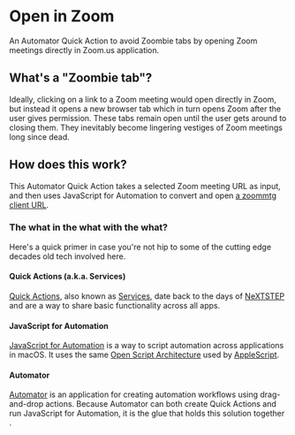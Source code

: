 # Open in Zoom
An Automator Quick Action to avoid Zoombie tabs by opening Zoom meetings directly in Zoom.us application.

## What's a "Zoombie tab"?
Ideally, clicking on a link to a Zoom meeting would open directly in Zoom, but instead it opens a new browser tab which in turn opens Zoom after the user gives permission. These tabs remain open until the user gets around to closing them. They inevitably become lingering vestiges of Zoom meetings long since dead. 

## How does this work?
This Automator Quick Action takes a selected Zoom meeting URL as input, and then uses JavaScript for Automation to convert and open [a zoommtg client URL][zm].

### The what in the what with the what?
Here's a quick primer in case you're not hip to some of the cutting edge decades old tech involved here.

#### Quick Actions (a.k.a. Services)
[Quick Actions][qa], also known as [Services][ap], date back to the days of [NeXTSTEP][ns] and are a way to share basic functionality across all apps. 

#### JavaScript for Automation
[JavaScript for Automation][jxa] is a way to script automation across applications in macOS. It uses the same [Open Script Architecture][osa] used by [AppleScript][as].

#### Automator
[Automator][au] is an application for creating automation workflows using drag-and-drop actions. Because Automator can both create Quick Actions and run JavaScript for Automation, it is the glue that holds this solution together .

[ns]: https://en.wikipedia.org/wiki/Services_menu
[as]: https://en.wikipedia.org/wiki/AppleScript
[au]: https://en.wikipedia.org/wiki/List_of_macOS_components#Automator
[zm]: https://marketplace.zoomgov.com/docs/guides/guides/client-url-schemes
[ap]: https://support.apple.com/guide/mac-help/use-services-in-apps-mchlp1012/11.0/mac/11.0
[qa]: https://support.apple.com/guide/mac-help/perform-quick-actions-in-the-finder-on-mac-mchl97ff9142/11.0/mac/11.0
[jxa]: https://developer.apple.com/library/archive/releasenotes/InterapplicationCommunication/RN-JavaScriptForAutomation/Articles/Introduction.html#//apple_ref/doc/uid/TP40014508
[osa]: https://developer.apple.com/library/archive/documentation/AppleScript/Conceptual/AppleScriptX/Concepts/osa.html#//apple_ref/doc/uid/TP40001571-BABEBGCF